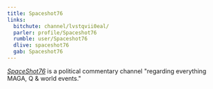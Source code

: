 ```yaml
---
title: Spaceshot76
links:
  bitchute: channel/lvstqvii0eal/
  parler: profile/Spaceshot76
  rumble: user/Spaceshot76
  dlive: spaceshot76
  gab: Spaceshot76
---
```


[_SpaceShot76_](https://linktr.ee/Spaceshot76) is a political commentary
channel "regarding everything MAGA, Q & world events."

